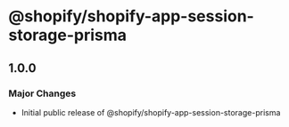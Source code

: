 # @shopify/shopify-app-session-storage-prisma

## 1.0.0

### Major Changes

- Initial public release of @shopify/shopify-app-session-storage-prisma
